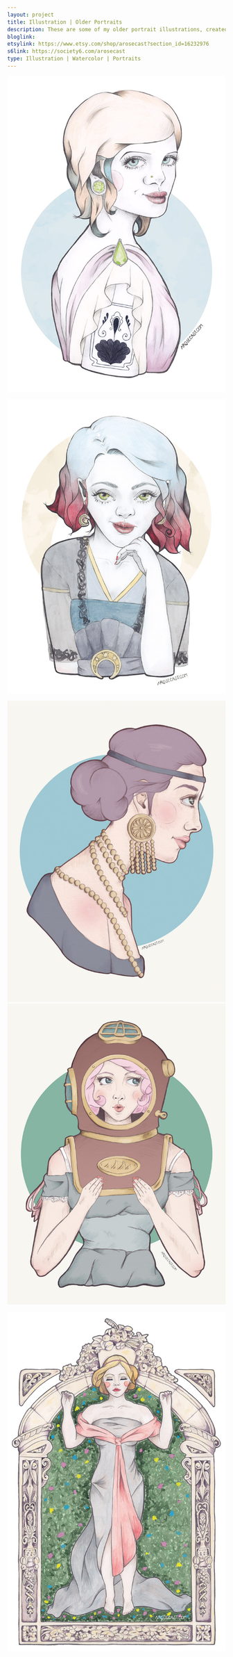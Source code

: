```yaml
---
layout: project
title: Illustration | Older Portraits
description: These are some of my older portrait illustrations, created while I still worked primarily as a web designer. A few were drawn in pencil and coloured digitally, whereas others marked my first steps into using watercolour. Many of these have been exhibited at the PS² = Paragon Studios gallery in Belfast, and made up part of PaperGirl Belfast 2014 and 2015. The final piece was used as my submission for Culture Night Belfast 2014.
bloglink: 
etsylink: https://www.etsy.com/shop/arosecast?section_id=16232976
s6link: https://society6.com/arosecast
type: Illustration | Watercolor | Portraits
---
```


![An illustration of Beryl, blue and peach haired, tattooed woman with a love of jewels and gems](/assets/folio/portraits/portrait-illustration-beryl.jpg "An illustration of Beryl, blue and peach haired, tattooed woman with a love of jewels and gems")

![An illustration of Esther, a blue and red haired woman with star and moon / astronomy jewellery](/assets/folio/portraits/portrait-illustration-esther.jpg "An illustration of Esther, a blue and red haired woman with star and moon / astronomy jewellery")

<div class="row">
	<div class="col-md-6"><img src="/assets/folio/portraits/portrait-illustration-gretchen.jpg" alt="An illustration of Gretchen, a purple haired woman wearing golden pearls" title="An illustration of Gretchen, a purple haired woman wearing golden pearls"></div>
	<div class="col-md-6"><img src="/assets/folio/portraits/portrait-illustration-nixie.jpg" alt="An illustration of Nixie, a pink haired woman wearing diving helmet" title="An illustration of Nixie, a pink haired woman wearing diving helmet"></div>
</div>

![An illustration of Maia, Goddess of Growth, surrounded by floral elements, and standing in an archway inspired by Belfast's Edwardian Baroque architecture. This was my submission for Culture Night Belfast 2014](/assets/folio/portraits/portrait-illustration-maia.jpg "An illustration of Maia, Goddess of Growth, surrounded by floral elements, and standing in an archway inspired by Belfast's Edwardian Baroque architecture. This was my submission for Culture Night Belfast 2014")